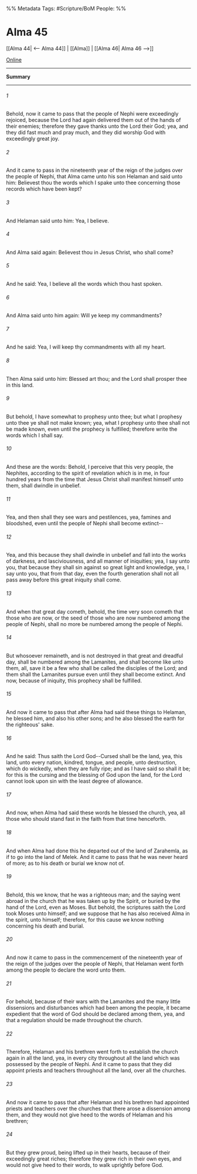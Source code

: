 %% Metadata
Tags: #Scripture/BoM
People: 
%%
# Alma 45
[[Alma 44| <-- Alma 44]] | [[Alma]] | [[Alma 46| Alma 46 -->]]

[Online](https://churchofjesuschrist.org/study/scriptures/bofm/alma/45?lang=eng)

---
__Summary__



---
###### 1
Behold, now it came to pass that the people of Nephi were exceedingly rejoiced, because the Lord had again delivered them out of the hands of their enemies; therefore they gave thanks unto the Lord their God; yea, and they did fast much and pray much, and they did worship God with exceedingly great joy.
###### 2
And it came to pass in the nineteenth year of the reign of the judges over the people of Nephi, that Alma came unto his son Helaman and said unto him: Believest thou the words which I spake unto thee concerning those records which have been kept?
###### 3
And Helaman said unto him: Yea, I believe.
###### 4
And Alma said again: Believest thou in Jesus Christ, who shall come?
###### 5
And he said: Yea, I believe all the words which thou hast spoken.
###### 6
And Alma said unto him again: Will ye keep my commandments?
###### 7
And he said: Yea, I will keep thy commandments with all my heart.
###### 8
Then Alma said unto him: Blessed art thou; and the Lord shall prosper thee in this land.
###### 9
But behold, I have somewhat to prophesy unto thee; but what I prophesy unto thee ye shall not make known; yea, what I prophesy unto thee shall not be made known, even until the prophecy is fulfilled; therefore write the words which I shall say.
###### 10
And these are the words: Behold, I perceive that this very people, the Nephites, according to the spirit of revelation which is in me, in four hundred years from the time that Jesus Christ shall manifest himself unto them, shall dwindle in unbelief.
###### 11
Yea, and then shall they see wars and pestilences, yea, famines and bloodshed, even until the people of Nephi shall become extinct--
###### 12
Yea, and this because they shall dwindle in unbelief and fall into the works of darkness, and lasciviousness, and all manner of iniquities; yea, I say unto you, that because they shall sin against so great light and knowledge, yea, I say unto you, that from that day, even the fourth generation shall not all pass away before this great iniquity shall come.
###### 13
And when that great day cometh, behold, the time very soon cometh that those who are now, or the seed of those who are now numbered among the people of Nephi, shall no more be numbered among the people of Nephi.
###### 14
But whosoever remaineth, and is not destroyed in that great and dreadful day, shall be numbered among the Lamanites, and shall become like unto them, all, save it be a few who shall be called the disciples of the Lord; and them shall the Lamanites pursue even until they shall become extinct. And now, because of iniquity, this prophecy shall be fulfilled.
###### 15
And now it came to pass that after Alma had said these things to Helaman, he blessed him, and also his other sons; and he also blessed the earth for the righteous' sake.
###### 16
And he said: Thus saith the Lord God--Cursed shall be the land, yea, this land, unto every nation, kindred, tongue, and people, unto destruction, which do wickedly, when they are fully ripe; and as I have said so shall it be; for this is the cursing and the blessing of God upon the land, for the Lord cannot look upon sin with the least degree of allowance.
###### 17
And now, when Alma had said these words he blessed the church, yea, all those who should stand fast in the faith from that time henceforth.
###### 18
And when Alma had done this he departed out of the land of Zarahemla, as if to go into the land of Melek. And it came to pass that he was never heard of more; as to his death or burial we know not of.
###### 19
Behold, this we know, that he was a righteous man; and the saying went abroad in the church that he was taken up by the Spirit, or buried by the hand of the Lord, even as Moses. But behold, the scriptures saith the Lord took Moses unto himself; and we suppose that he has also received Alma in the spirit, unto himself; therefore, for this cause we know nothing concerning his death and burial.
###### 20
And now it came to pass in the commencement of the nineteenth year of the reign of the judges over the people of Nephi, that Helaman went forth among the people to declare the word unto them.
###### 21
For behold, because of their wars with the Lamanites and the many little dissensions and disturbances which had been among the people, it became expedient that the word of God should be declared among them, yea, and that a regulation should be made throughout the church.
###### 22
Therefore, Helaman and his brethren went forth to establish the church again in all the land, yea, in every city throughout all the land which was possessed by the people of Nephi. And it came to pass that they did appoint priests and teachers throughout all the land, over all the churches.
###### 23
And now it came to pass that after Helaman and his brethren had appointed priests and teachers over the churches that there arose a dissension among them, and they would not give heed to the words of Helaman and his brethren;
###### 24
But they grew proud, being lifted up in their hearts, because of their exceedingly great riches; therefore they grew rich in their own eyes, and would not give heed to their words, to walk uprightly before God.




